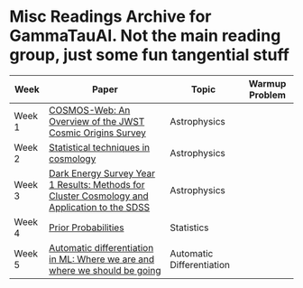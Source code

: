 # Misc Readings Archive for GammaTauAI. Not the main reading group, just some fun tangential stuff

| Week   | Paper                                                                                                                                | Topic                       | Warmup Problem | 
|--------|--------------------------------------------------------------------------------------------------------------------------------------|-----------------------------|----------------|
| Week 1 | [COSMOS-Web: An Overview of the JWST Cosmic Origins Survey](https://arxiv.org/abs/2211.07865)                                        | Astrophysics                |                |
| Week 2 | [Statistical techniques in cosmology](https://arxiv.org/abs/0906.0664)                                                               | Astrophysics                |                | 
| Week 3 | [Dark Energy Survey Year 1 Results: Methods for Cluster Cosmology and Application to the SDSS](https://arxiv.org/pdf/1810.09456.pdf) | Astrophysics                |                |
| Week 4 | [Prior Probabilities](https://bayes.wustl.edu/etj/articles/prior.pdf)                                                                | Statistics                  |                |
| Week 5 | [Automatic differentiation in ML: Where we are and where we should be going](https://arxiv.org/pdf/1810.11530.pdf)                   | Automatic Differentiation   |                |
